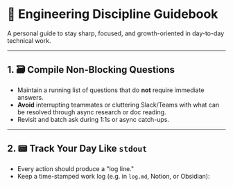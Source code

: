 # 🧠 Engineering Discipline Guidebook

A personal guide to stay sharp, focused, and growth-oriented in day-to-day technical work.

---

## 1. 🗃 Compile Non-Blocking Questions

- Maintain a running list of questions that do **not** require immediate answers.
- **Avoid** interrupting teammates or cluttering Slack/Teams with what can be resolved through async research or doc reading.
- Revisit and batch ask during 1:1s or async catch-ups.

---

## 2. 📟 Track Your Day Like `stdout`

- Every action should produce a "log line."
- Keep a time-stamped work log (e.g. in `log.md`, Notion, or Obsidian):
